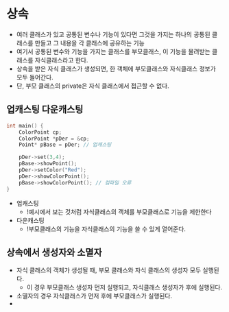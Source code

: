 # 상속
* 여러 클래스가 있고 공통된 변수나 기능이 있다면 그것을 가지는 하나의 공통된 클래스를 만들고 그 내용을 각 클래스에 공유하는 기능
* 여기서 공통된 변수와 기능을 가지는 클래스를 부모클래스, 이 기능을 물려받는 클래스를 자식클래스라고 한다.
* 상속을 받은 자식 클래스가 생성되면, 한 객체에 부모클래스와 자식클래스 정보가 모두 들어간다. 
* 단, 부모 클래스의 private은 자식 클래스에서 접근할 수 없다.

## 업캐스팅 다운캐스팅
```c++
int main() {
	ColorPoint cp;
	ColorPoint *pDer = &cp;
	Point* pBase = pDer; // 업캐스팅

	pDer->set(3,4); 
	pBase->showPoint(); 
	pDer->setColor("Red");
	pDer->showColorPoint(); 
	pBase->showColorPoint(); // 컴파일 오류
}
```
* 업캐스팅
  * !예시에서 보는 것처럼 자식클래스의 객체를 부모클래스로 기능을 제한한다
* 다운캐스팅
  * !부모클래스의 기능을 자식클래스의 기능을 쓸 수 있게 열어준다.

## 상속에서 생성자와 소멸자
* 자식 클래스의 객체가 생성될 때, 부모 클래스와 자식 클래스의 생성자 모두 실행된다.
  * 이 경우 부모클래스 생성자 먼저 실행되고, 자식클래스 생성자가 후에 실행된다.
* 소멸자의 경우 자식클래스가 먼저 후에 부모클래스가 실행된다.
* 

